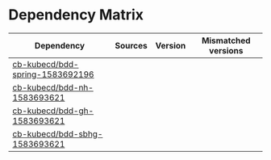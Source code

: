 # Dependency Matrix

Dependency | Sources | Version | Mismatched versions
---------- | ------- | ------- | -------------------
[cb-kubecd/bdd-spring-1583692196](https://github.com/cb-kubecd/bdd-spring-1583692196.git) |  | []() | 
[cb-kubecd/bdd-nh-1583693621](https://github.com/cb-kubecd/bdd-nh-1583693621.git) |  | []() | 
[cb-kubecd/bdd-gh-1583693621](https://github.com/cb-kubecd/bdd-gh-1583693621.git) |  | []() | 
[cb-kubecd/bdd-sbhg-1583693621](https://github.com/cb-kubecd/bdd-sbhg-1583693621.git) |  | []() | 
